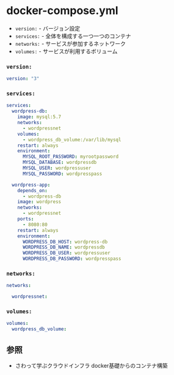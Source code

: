 # docker-compose.yml
- `version:` - バージョン設定
- `services:` - 全体を構成する一つ一つのコンテナ
- `networks:` - サービスが参加するネットワーク
- `volumes:` - サービスが利用するボリューム

### `version:`
```yml
version: "3"
```

### `services:`
```yml
services:
  wordpress-db:
    image: mysql:5.7
    networks:
      - wordpressnet
    volumes:
      - wordpress_db_volume:/var/lib/mysql
    restart: always
    environment:
      MYSQL_ROOT_PASSWORD: myrootpassword
      MYSQL_DATABASE: wordpressdb
      MYSQL_USER: wordpressuser
      MYSQL_PASSWORD: wordpresspass

  wordpress-app:
    depends_on:
      - wordpress-db
    image: wordpress
    networks:
      - wordpressnet
    ports:
      - 8080:80
    restart: always
    environment:
      WORDPRESS_DB_HOST: wordpress-db
      WORDPRESS_DB_NAME: wordpressdb
      WORDPRESS_DB_USER: wordpressuser
      WORDPRESS_DB_PASSWORD: wordpresspass
```

### `networks:`
```yml
networks:

  wordpressnet:
```

### `volumes:`
```yml
volumes:
  wordpress_db_volume:
```

## 参照
- さわって学ぶクラウドインフラ docker基礎からのコンテナ構築
